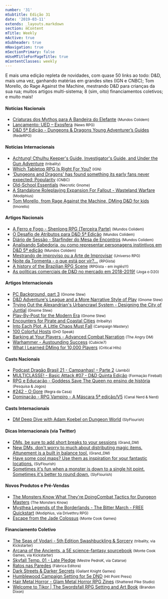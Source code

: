 ```yaml
---
number: '31'
mSubtitle: Edição 31
date: '2019-03-11'
extends: _layouts.markdown
section: mContent
mTitle: Weekly
mActive: true
mSubheader: true
mNavigation: true
mSectionPrimary: false
mUseMTitleForPageTitle: true
mContentClasses: weekly
---
```

E mais uma edição repleta de novidades, com quase 50 links ao todo: D&D, mais uma vez, ganhando matérias em grandes sites (IGN e CNBC); Tom Morello, do Rage Against the Machine, mestrando D&D para crianças da sua rua; muitos artigos multi-sistema; 8 (sim, oito) financiamentos coletivos; e muito mais!

#### Notícias Nacionais

- [Criaturas dos Mythos para A Bandeira do Elefante] <small>(Mundos Colidem)</small>
- [Lançamento: UED – Exosfera] <small>(News RPG)</small>
- [D&D 5ª Edição - Dungeons & Dragons Young Adventurer’s Guides] <small>(RedeRPG)</small>

#### Notícias Internacionais

- [Achtung! Cthulhu Keeper's Guide, Investigator's Guide, and Under the Gun Adventure] <small>(tribality)</small>
- [Which Tabletop RPG Is Right For You?] <small>(IGN)</small>
- [‘Dungeons and Dragons’ has found something its early fans never expected: Popularity] <small>(CNBC)</small>
- [Old-School Essentials] <small>(Necrotic Gnome)</small>
- [A Standalone Roleplaying Expansion For Fallout - Wasteland Warfare] <small>(Modiphius)</small>
- [Tom Morello, from Rage Against the Machine, DMing D&D for kids] <small>(tmorello)</small>

#### Artigos Nacionais

- [A Ferro e Fogo - Shenlong RPG (Terceira Parte)] <small>(Mundos Colidem)</small>
- [O Desafio de Atributos para D&D 5ª Edição] <small>(Mundos Colidem)</small>
- [Diário de Sessão - Starfinder do Mesa de Encontros] <small>(Mundos Colidem)</small>
- [Analisando Sabedoria, ou como representar personagens instintivos em D&D 5ª edição] <small>(Mundos Colidem)</small>
- [Mestrando de improviso ou a Arte de Improvisar] <small>(Universo RPG)</small>
- [Noite da Tormenta - o que está por vir?…] <small>(RPGista)</small>
- [A history of the Brazilian RPG Scene] <small>(RPGista - em inglês!!!)</small>
- [As políticas comerciais de D&D no mercado em 2018-2019!] <small>(Joga o D20)</small>

#### Artigos Internacionais

- [PC Background, part 3] <small>(Gnome Stew)</small>
- [D&D Adventure's League and a More Narrative Style of Play] <small>(Gnome Stew)</small>
- [Trying Out the Alexandrian's Urbancrawl System - Designing the City of Juntial] <small>(Gnome Stew)</small>
- [Play-By-Post for the Modern Era] <small>(Gnome Stew)</small>
- [Encounters for Pirate and Coastal Cities] <small>(tribality)</small>
- [Into Each Plot, A Little Chaos Must Fall] <small>(Campaign Mastery)</small>
- [100 Colorful Hosts] <small>(DnD Speak)</small>
- [Barking at Your Players - Advanced Combat Narration] <small>(The Angry DM)</small>
- [Warhammer - Austounding Success] <small>(Cubicle7)</small>
- [What I Learned DMing for 10,000 Players] <small>(Critical Hits)</small>

#### Casts Nacionais

- [Podcast Dragão Brasil 21 - Campanhas! – Parte 2] <small>(Jambô)</small>
- [MULTICLASSE! - Basic Attack #07 - D&D Quinta Edição] <small>(Formação Fireball)</small>
- [RPG e Educação - Goddess Save The Queen no ensino de história] <small>(Pesquisa & Jogos)</small>
- [#242 - O Gore] <small>(Regra da Casa)</small>
- [Dominação - RPG Vampiro - A Máscara 5ª edição/V5] <small>(Canal Nerd & Nerd)</small>

#### Casts Internacionais

- [DM Deep Dive with Adam Koebel on Dungeon World] <small>(SlyFlourish)</small>

#### Dicas Internacionais (via Twitter)

- [DMs, be sure to add short breaks to your sessions] <small>(Grand_DM)</small>
- [New DMs, don't worry to much about distributing magic items. Attunement is a built in balance tool.] <small>(Grand_DM)</small>
- [Have some cool maps? Use them as inspiration for your fantastic locations.] <small>(SlyFlourish)</small>
- [Sometimes it's fun when a monster is down to a single hit point. Sometimes it's better to round down.] <small>(SlyFlourish)</small>

#### Novos Produtos e Pré-Vendas

- [The Monsters Know What They're DoingCombat Tactics for Dungeon Masters] <small>(The Monsters Know)</small>
- [Mysthea Legends of the Borderlands - The Bitter March - FREE Quickstart] <small>(Modiphius, via Drivethru RPG)</small>
- [Escape from the Jade Colossus] <small>(Monte Cook Games)</small>

#### Financiamento Coletivo

- [The Seas of Vodari - 5th Edition Swashbuckling & Sorcery] <small>(tribality, via Kickstarter)</small>
- [Arcana of the Ancients, a 5E science-fantasy sourcebook] <small>(Monte Cook Games, via Kickstarter)</small>
- [Skyfall Temp. 01 - Late Pledge] <small>(Mestre PedroK, via Catarse)</small>
- [Ratos nas Paredes] <small>(Fábrica Editora)</small>
- [Dark Streets & Darker Secrets] <small>(Gallant Knight Games)</small>
- [Humblewood Campaign Setting for 5e DND] <small>(Hit Point Press)</small>
- [Hair Metal Horror - Glam Metal Horror RPG Zines] <small>(Shattered Pike Studio)</small>
- [Welcome to Tikor | The Swordsfall RPG Setting and Art Book] <small>(Brandon Dixon)</small>

[Criaturas dos Mythos para A Bandeira do Elefante]: https://www.mundoscolidem.com.br/criaturas-dos-mythos-para-a-bandeira-do-elefante/
[Lançamento: UED – Exosfera]: https://newsrpg.wordpress.com/2019/03/14/lancamento-ued-exosfera/
[D&D 5ª Edição - Dungeons & Dragons Young Adventurer’s Guides]: https://www.rederpg.com.br/2019/03/17/dd-5a-edicao-dungeons-dragons-young-adventurers-guides/
[Achtung! Cthulhu Keeper's Guide, Investigator's Guide, and Under the Gun Adventure]: https://www.tribality.com/2019/03/11/achtung-cthulhu-keepers-guideand-investigators-guides-call-of-cthulhu-7e/
[The Monsters Know What They’re Doing - Combat Tactics for Dungeon Masters, Available for Pre-Order]: http://themonstersknow.com/the-monsters-know-gallery-books/
[Which Tabletop RPG Is Right For You?]: https://www.ign.com/articles/2019/03/15/which-tabletop-rpg-is-right-for-you
[‘Dungeons and Dragons’ has found something its early fans never expected: Popularity]: https://www.cnbc.com/2019/03/15/dungeons-and-dragons-is-more-popular-than-ever-thanks-to-twitch.html
[Old-School Essentials]: https://necroticgnome.com/collections/old-school-essentials
[A Standalone Roleplaying Expansion For Fallout - Wasteland Warfare]: https://www.modiphius.com/fallout-roleplaying.html
[Tom Morello, from Rage Against the Machine, DMing D&D for kids]: https://twitter.com/tmorello/status/1107044869321572352
[A Ferro e Fogo - Shenlong RPG (Terceira Parte)]: https://www.mundoscolidem.com.br/shenlong-rpg-classes/
[O Desafio de Atributos para D&D 5ª Edição]: https://www.mundoscolidem.com.br/desafio-atributos-dd5e/
[Diário de Sessão - Starfinder do Mesa de Encontros]: https://www.mundoscolidem.com.br/diario-sessao-starfinder/
[Analisando Sabedoria, ou como representar personagens instintivos em D&D 5ª edição]: https://www.mundoscolidem.com.br/analisando-sabedoria/
[Mestrando de improviso ou a Arte de Improvisar]: https://universorpg.com/bau-do-mestre/dicas/mestrando-de-improviso-ou-a-arte-de-improvisar/
[Noite da Tormenta - o que está por vir?…]: http://rpgista.com.br/2019/03/15/noite-da-tormenta-o-que-esta-por-vir/
[A history of the Brazilian RPG Scene]: http://rpgista.com.br/2019/03/17/a-history-of-the-brazilian-rpg-scene/
[As políticas comerciais de D&D no mercado em 2018-2019!]: https://jogaod20.blogspot.com/2019/03/wizards-politicas.html
[PC Background, part 3]: https://gnomestew.com/pc-backgrounds-part-3/
[D&D Adventure's League and a More Narrative Style of Play]: https://gnomestew.com/dd-adventurers-league-and-a-more-narrative-style-of-play/
[Trying Out the Alexandrian's Urbancrawl System - Designing the City of Juntial]: https://gnomestew.com/trying-out-the-alexandrians-urbancrawl-system-designing-the-city-of-juntial/
[Play-By-Post for the Modern Era]: https://gnomestew.com/play-by-post-for-the-modern-era/
[Encounters for Pirate and Coastal Cities]: https://www.tribality.com/2019/03/12/encounters-for-pirate-and-coastal-cities/
[Into Each Plot, A Little Chaos Must Fall]: http://www.campaignmastery.com/blog/to-each-plot-a-little-chaos/
[100 Colorful Hosts]: http://dndspeak.com/2019/03/100-colorful-hosts/
[Barking at Your Players - Advanced Combat Narration]: https://theangrygm.com/barking-at-your-players-advanced-combat-narration/
[Warhammer - Austounding Success]: http://cubicle7.co.uk/warhammer-astounding-success/
[What I Learned DMing for 10,000 Players]: https://critical-hits.com/blog/2010/08/13/what-i-learned-dming-for-10000-players/
[Podcast Dragão Brasil 21 - Campanhas! – Parte 2]: https://jamboeditora.com.br/podcast-dragao-brasil-21-campanhas/
[MULTICLASSE! - Basic Attack #07 - D&D Quinta Edição]: https://www.youtube.com/watch?v=AEhl7BmsLCM
[RPG e Educação - Goddess Save The Queen no ensino de história]: https://www.youtube.com/watch?v=PvtTb5ryQ60
[#242 - O Gore]: https://regradacasa.podbean.com/e/242-o-gore/
[Dominação - RPG Vampiro - A Máscara 5ª edição/V5]: https://www.youtube.com/watch?v=DrYgWKRxuRg&feature=youtu.be
[DM Deep Dive with Adam Koebel on Dungeon World]: http://slyflourish.com/deep_dive_adam_koebel.html
[DMs, be sure to add short breaks to your sessions]: https://twitter.com/Grand_DM/status/1105448907771916294
[New DMs, don't worry to much about distributing magic items. Attunement is a built in balance tool.]: https://twitter.com/Grand_DM/status/1107256443407921154
[Have some cool maps? Use them as inspiration for your fantastic locations.]: https://twitter.com/SlyFlourish/status/1106963718959702016
[Sometimes it's fun when a monster is down to a single hit point. Sometimes it's better to round down.]: https://twitter.com/SlyFlourish/status/1106224120881139712
[The Monsters Know What They're DoingCombat Tactics for Dungeon Masters]: https://www.simonandschuster.com/books/The-Monsters-Know-What-Theyre-Doing/Keith-Ammann/9781982122669
[Mysthea Legends of the Borderlands - The Bitter March - FREE Quickstart]: https://www.drivethrurpg.com/product/269419/Mysthea-Legends-of-the-Borderlands-The-Bitter-March--FREE-Quickstart
[Escape from the Jade Colossus]: https://www.montecookgames.com/store/product/escape-from-the-jade-colossus/
[The Seas of Vodari - 5th Edition Swashbuckling & Sorcery]: https://www.kickstarter.com/projects/tribality/the-seas-of-vodari-5th-edition-swashbuckling-and-s
[Arcana of the Ancients, a 5E science-fantasy sourcebook]: https://www.kickstarter.com/projects/montecookgames/arcana-of-the-ancients-a-5e-science-fantasy-source
[Skyfall Temp. 01 - Late Pledge]: https://www.catarse.me/lateskyfall
[Ratos nas Paredes]: https://www.catarse.me/ratosnasparedes
[Dark Streets & Darker Secrets]: https://www.kickstarter.com/projects/gallantknightgames/dark-streets-and-darker-secrets
[Humblewood Campaign Setting for 5e DND]: https://www.kickstarter.com/projects/hitpointpress/humblewood-campaign-setting-for-5e-dnd
[Hair Metal Horror - Glam Metal Horror RPG Zines]: https://www.kickstarter.com/projects/1576054163/hair-metal-horror-glam-metal-horror-rpg-zines
[Welcome to Tikor | The Swordsfall RPG Setting and Art Book]: https://www.kickstarter.com/projects/swordsfall/welcome-to-tikor-the-swordsfall-rpg-setting-and-ar
